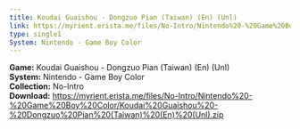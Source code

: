 ```yaml
---
title: Koudai Guaishou - Dongzuo Pian (Taiwan) (En) (Unl)
link: https://myrient.erista.me/files/No-Intro/Nintendo%20-%20Game%20Boy%20Color/Koudai%20Guaishou%20-%20Dongzuo%20Pian%20(Taiwan)%20(En)%20(Unl).zip
type: single1
System: Nintendo - Game Boy Color
---
```

<b>Game:</b> Koudai Guaishou - Dongzuo Pian (Taiwan) (En) (Unl)<br>
<b>System:</b> Nintendo - Game Boy Color<br>
<b>Collection:</b> No-Intro<br>
<b>Download:</b> https://myrient.erista.me/files/No-Intro/Nintendo%20-%20Game%20Boy%20Color/Koudai%20Guaishou%20-%20Dongzuo%20Pian%20(Taiwan)%20(En)%20(Unl).zip